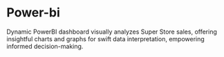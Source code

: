 # Power-bi
Dynamic PowerBI dashboard visually analyzes Super Store sales, offering insightful charts and graphs for swift data interpretation, empowering informed decision-making.

